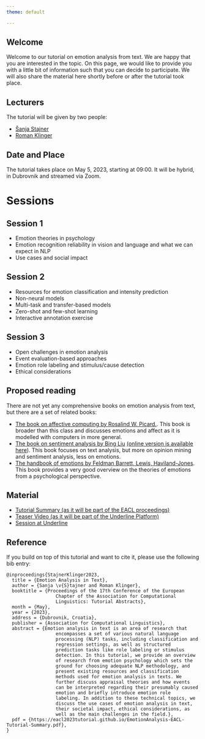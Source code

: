 ```yaml
---
theme: default

---
```


## Welcome

Welcome to our tutorial on emotion analysis from text. We are happy that you are interested in the topic. On this page, we would like to provide you with a little bit of information such that you can decide to participate. We will also share the material here shortly before or after the tutorial took place.

## Lecturers

The tutorial will be given by two people:

* [Šanja Stajner](https://stajnersanja.wixsite.com/sanja)
* [Roman Klinger](https://www.romanklinger.de/)

## Date and Place

The tutorial takes place on May 5, 2023, starting at 09:00. It will be hybrid, in Dubrovnik and streamed via Zoom.

# Sessions

## Session 1

* Emotion theories in psychology
* Emotion recognition reliability in vision and language and what we can expect in NLP
* Use cases and social impact

## Session 2

* Resources for emotion classification and intensity prediction
* Non-neural models
* Multi-task and transfer-based models
* Zero-shot and few-shot learning
* Interactive annotation exercise

## Session 3

* Open challenges in emotion analysis
* Event evaluation-based approaches
* Emotion role labeling and stimulus/cause detection
* Ethical considerations

## Proposed reading

There are not yet any comprehensive books on emotion analysis from text, but there are a set of related books:

* [The book on affective computing by Rosalind W. Picard.](https://mitpress.mit.edu/books/affective-computing). This book is broader than this class and discusses emotions and affect as it is modelled with computers in more general.
* [The book on sentiment analysis by Bing Liu](https://doi.org/10.1017/CBO9781139084789) [(online version is available here](https://www.cs.uic.edu/~liub/FBS/SentimentAnalysis-and-OpinionMining.pdf)). This book focuses on text analysis, but more on opinion mining and sentiment analysis, less on emotions.
* [The handbook of emotions by Feldman Barrett, Lewis, Haviland-Jones](https://www.guilford.com/books/Handbook-of-Emotions/Barrett-Lewis-Haviland-Jones/9781462536368/editors). This book provides a very good overview on the theories of emotions from a psychological perspective.

## Material

* [Tutorial Summary (as it will be part of the EACL proceedings)](EmotionAnalysis-EACL-Tutorial-Summary.pdf)
* [Teaser Video (as it will be part of the Underline Platform)](https://www.romanklinger.de/EmotionAnalysis-EACL-Tutorial-Teaser.mp4)
* [Session at Underline](https://underline.io/events/383/sessions?eventSessionId=14843)

## Reference

If you build on top of this tutorial and want to cite it, please use the following bib entry:

```
@inproceedings{StajnerKlinger2023,
  title = {Emotion Analysis in Text},
  author = {Sanja \v{S}tajner and Roman Klinger},
  booktitle = {Proceedings of the 17th Conference of the European
                  Chapter of the Association for Computational
                  Linguistics: Tutorial Abstracts},
  month = {May},
  year = {2023},
  address = {Dubrovnik, Croatia},
  publisher = {Association for Computational Linguistics},
  abstract = {Emotion analysis in text is an area of research that
                  encompasses a set of various natural language
                  processing (NLP) tasks, including classification and
                  regression settings, as well as structured
                  prediction tasks like role labeling or stimulus
                  detection. In this tutorial, we provide an overview
                  of research from emotion psychology which sets the
                  ground for choosing adequate NLP methodology, and
                  present existing resources and classification
                  methods used for emotion analysis in texts. We
                  further discuss appraisal theories and how events
                  can be interpreted regarding their presumably caused
                  emotion and briefly introduce emotion role
                  labeling. In addition to these technical topics, we
                  discuss the use cases of emotion analysis in text,
                  their societal impact, ethical considerations, as
                  well as the main challenges in the field.},
  pdf = {https://eacl2023tutorial.github.io/EmotionAnalysis-EACL-Tutorial-Summary.pdf},
}
```
